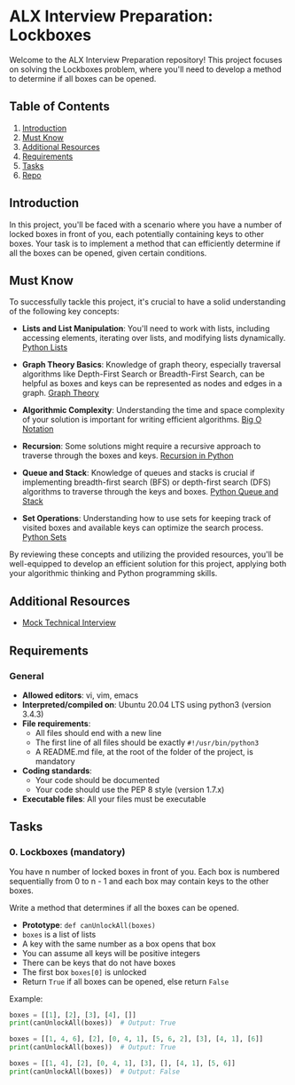 # ALX Interview Preparation: Lockboxes

Welcome to the ALX Interview Preparation repository! This project focuses on solving the Lockboxes problem, where you'll need to develop a method to determine if all boxes can be opened.

## Table of Contents

1. [Introduction](#introduction)
2. [Must Know](#must-know)
3. [Additional Resources](#additional-resources)
4. [Requirements](#requirements)
5. [Tasks](#tasks)
6. [Repo](#repo)

## Introduction

In this project, you'll be faced with a scenario where you have a number of locked boxes in front of you, each potentially containing keys to other boxes. Your task is to implement a method that can efficiently determine if all the boxes can be opened, given certain conditions.

## Must Know

To successfully tackle this project, it's crucial to have a solid understanding of the following key concepts:

- **Lists and List Manipulation**: You'll need to work with lists, including accessing elements, iterating over lists, and modifying lists dynamically. [Python Lists](https://docs.python.org/3/tutorial/datastructures.html)

- **Graph Theory Basics**: Knowledge of graph theory, especially traversal algorithms like Depth-First Search or Breadth-First Search, can be helpful as boxes and keys can be represented as nodes and edges in a graph. [Graph Theory](https://www.khanacademy.org/computing/computer-science/algorithms)

- **Algorithmic Complexity**: Understanding the time and space complexity of your solution is important for writing efficient algorithms. [Big O Notation](https://www.geeksforgeeks.org/understanding-time-complexity-simple-examples/)

- **Recursion**: Some solutions might require a recursive approach to traverse through the boxes and keys. [Recursion in Python](https://realpython.com/python-recursion/)

- **Queue and Stack**: Knowledge of queues and stacks is crucial if implementing breadth-first search (BFS) or depth-first search (DFS) algorithms to traverse through the keys and boxes. [Python Queue and Stack](https://www.geeksforgeeks.org/queue-in-python/)

- **Set Operations**: Understanding how to use sets for keeping track of visited boxes and available keys can optimize the search process. [Python Sets](https://docs.python.org/3/tutorial/datastructures.html#sets)

By reviewing these concepts and utilizing the provided resources, you'll be well-equipped to develop an efficient solution for this project, applying both your algorithmic thinking and Python programming skills.

## Additional Resources

- [Mock Technical Interview](https://intranet.alxswe.com/rltoken/TJ0FJhWeEGolIqMpwBn7Pg)

## Requirements

### General

- **Allowed editors**: vi, vim, emacs
- **Interpreted/compiled on**: Ubuntu 20.04 LTS using python3 (version 3.4.3)
- **File requirements**:
  - All files should end with a new line
  - The first line of all files should be exactly `#!/usr/bin/python3`
  - A README.md file, at the root of the folder of the project, is mandatory
- **Coding standards**:
  - Your code should be documented
  - Your code should use the PEP 8 style (version 1.7.x)
- **Executable files**: All your files must be executable

## Tasks

### 0. Lockboxes (mandatory)

You have n number of locked boxes in front of you. Each box is numbered sequentially from 0 to n - 1 and each box may contain keys to the other boxes.

Write a method that determines if all the boxes can be opened.

- **Prototype**: `def canUnlockAll(boxes)`
- `boxes` is a list of lists
- A key with the same number as a box opens that box
- You can assume all keys will be positive integers
- There can be keys that do not have boxes
- The first box `boxes[0]` is unlocked
- Return `True` if all boxes can be opened, else return `False`

Example:
```python
boxes = [[1], [2], [3], [4], []]
print(canUnlockAll(boxes))  # Output: True

boxes = [[1, 4, 6], [2], [0, 4, 1], [5, 6, 2], [3], [4, 1], [6]]
print(canUnlockAll(boxes))  # Output: True

boxes = [[1, 4], [2], [0, 4, 1], [3], [], [4, 1], [5, 6]]
print(canUnlockAll(boxes))  # Output: False

